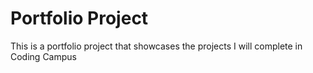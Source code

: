 Portfolio Project
=================

This is a portfolio project that showcases the projects I will complete in Coding Campus